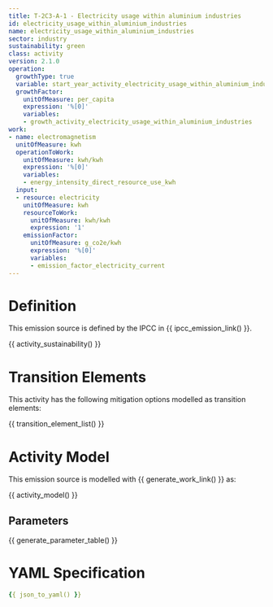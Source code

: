 ```yaml
---
title: T-2C3-A-1 - Electricity usage within aluminium industries
id: electricity_usage_within_aluminium_industries
name: electricity_usage_within_aluminium_industries
sector: industry
sustainability: green
class: activity
version: 2.1.0
operation:
  growthType: true
  variable: start_year_activity_electricity_usage_within_aluminium_industries
  growthFactor:
    unitOfMeasure: per_capita
    expression: '%[0]'
    variables:
    - growth_activity_electricity_usage_within_aluminium_industries
work:
- name: electromagnetism
  unitOfMeasure: kwh
  operationToWork:
    unitOfMeasure: kwh/kwh
    expression: '%[0]'
    variables:
    - energy_intensity_direct_resource_use_kwh
  input:
  - resource: electricity
    unitOfMeasure: kwh
    resourceToWork:
      unitOfMeasure: kwh/kwh
      expression: '1'
    emissionFactor:
      unitOfMeasure: g_co2e/kwh
      expression: '%[0]'
      variables:
      - emission_factor_electricity_current
---
```

# Definition
This emission source is defined by the IPCC in {{ ipcc_emission_link() }}.


{{ activity_sustainability() }}

# Transition Elements

This activity has the following mitigation options modelled as transition elements:

{{ transition_element_list() }}

# Activity Model
This emission source is modelled with {{ generate_work_link() }} as:

{{ activity_model() }}

## Parameters

{{ generate_parameter_table() }}

# YAML Specification

```yaml
{{ json_to_yaml() }}
```
